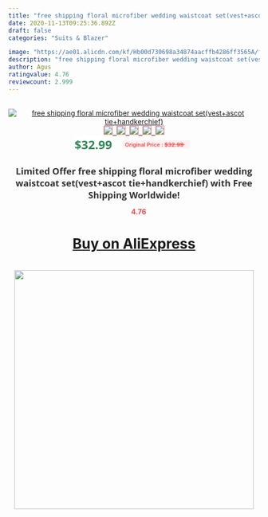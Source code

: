 ```yaml
---
title: "free shipping floral microfiber wedding waistcoat set(vest+ascot tie+handkerchief)"
date: 2020-11-13T09:25:36.892Z
draft: false
categories: "Suits & Blazer"

image: "https://ae01.alicdn.com/kf/Hb00d730698a34874aacffb4286ff3565A/free-shipping-floral-microfiber-wedding-waistcoat-set-vest-ascot-tie-handkerchief-.jpg"
description: "free shipping floral microfiber wedding waistcoat set(vest+ascot tie+handkerchief)"
author: Agus
ratingvalue: 4.76
reviewcount: 2.999
---
```

<br>
<div style="text-align: center;">
<a href="https://s.click.aliexpress.com/e/_AbMht3" target="_blank" rel="nofollow noopener noreferrer"><img alt="free shipping floral microfiber wedding waistcoat set(vest+ascot tie+handkerchief)" class="magnifier-image" src="https://ae01.alicdn.com/kf/Hb00d730698a34874aacffb4286ff3565A/free-shipping-floral-microfiber-wedding-waistcoat-set-vest-ascot-tie-handkerchief-.jpg_640x640.jpg">
<br>
<img style="border:1px solid salmon" src="https://ae01.alicdn.com/kf/Hb00d730698a34874aacffb4286ff3565A/free-shipping-floral-microfiber-wedding-waistcoat-set-vest-ascot-tie-handkerchief-.jpg_120x120.jpg">&nbsp;&nbsp;<img style="border:1px solid salmon" src="_120x120.jpg">&nbsp;&nbsp;<img style="border:1px solid salmon" src="_120x120.jpg">&nbsp;&nbsp;<img style="border:1px solid salmon" src="_120x120.jpg">&nbsp;&nbsp;<img style="border:1px solid salmon" src="_120x120.jpg"></a></div><br0>
<div style="text-align: center;"><span style="background-color: white; border: 0px; box-sizing: border-box; color: seagreen; display: inline-block; font-family: &quot;open sans&quot; , &quot;arial&quot; , &quot;helvetica&quot; , sans-serif , &quot;heiti&quot;; font-size: 24px; font-stretch: inherit; font-weight: 700; line-height: inherit; margin: 0px 10px 0px 0px; padding: 0px; vertical-align: middle;">$32.99 </span>
<span style="background: rgb(255 , 241 , 241); border-radius: 3px; border: 0px; box-sizing: border-box; color: #ff4747; display: inline-block; font-family: inherit; font-size: 12px; font-stretch: inherit; font-style: inherit; font-variant: inherit; font-weight: 600; line-height: inherit; margin: 0px; padding: 2px 5px; transform: scale(0.9); vertical-align: middle;">Original Price : <b style="text-decoration: line-through;">$32.99 </b> &nbsp;&nbsp;</span></div>
<h1 style="color: #333333; display: inline-block; font-family: &quot;open sans&quot; , &quot;arial&quot; , &quot;helvetica&quot; , sans-serif , &quot;heiti&quot;; font-size: 18px; font-stretch: inherit; font-weight: 700; text-align: center;">Limited Offer free shipping floral microfiber wedding waistcoat set(vest+ascot tie+handkerchief) with Free Shipping Worldwide!</h1>
<div style="color: #ff4747; text-align: center;">
<img src="https://4.bp.blogspot.com/-M0ZcTcb-5uY/XleCXlxnR4I/AAAAAAAAAEc/OrjgMkXV1oMQFaCRZj5HQwOCBcu3w1FegCPcBGAYYCw/s1600/star.png" style="height: 15px;">&nbsp;<b>4.76</b></div>
<div class="button_cont" align="center"><a class="buynow_a" href="https://s.click.aliexpress.com/e/_AbMht3" target="_blank" rel="nofollow noopener noreferrer"><H1>Buy on AliExpress</H1></a></div><br>
<div class="separator" style="clear: both; text-align: center;">
<img src="https://lh3.googleusercontent.com/-pTy5HemUv9M/XlePHvY0dAI/AAAAAAAAAE4/0nX5iRUoIWY8eMW9Dpxeirr157OZliDIgCLcBGAsYHQ/s1600/badge.gif" width="480">
</div>
